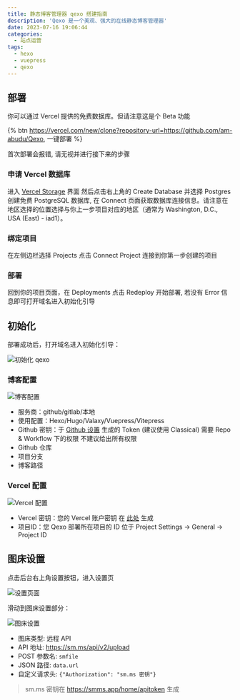 ```yaml
---
title: 静态博客管理器 qexo 搭建指南
description: 'Qexo 是一个美观、强大的在线静态博客管理器'
date: 2023-07-16 19:06:44
categories:
  - 站点运营
tags:
  - hexo
  - vuepress
  - qexo
---
```


## 部署

你可以通过 Vercel 提供的免费数据库。但请注意这是个 Beta 功能

{% btn https://vercel.com/new/clone?repository-url=https://github.com/am-abudu/Qexo, 一键部署 %}

首次部署会报错, 请无视并进行接下来的步骤

### 申请 Vercel 数据库

进入 [Vercel Storage](https://vercel.com/dashboard/stores) 界面 然后点击右上角的 Create Database 并选择 Postgres 创建免费 PostgreSQL 数据库, 在 Connect 页面获取数据库连接信息。请注意在地区选择的位置选择与你上一步项目对应的地区（通常为 Washington, D.C., USA (East) - iad1）。

### 绑定项目

在左侧边栏选择 Projects 点击 Connect Project 连接到你第一步创建的项目

### 部署

回到你的项目页面，在 Deployments 点击 Redeploy 开始部署, 若没有 Error 信息即可打开域名进入初始化引导

## 初始化

部署成功后，打开域名进入初始化引导：

![初始化 qexo](https://cdn.jsdelivr.net/gh/youngjuning/images@main/1689507026731.png)

### 博客配置

![博客配置](https://cdn.jsdelivr.net/gh/youngjuning/images@main/1689507164192.png)

- 服务商：github/gitlab/本地
- 使用配置：Hexo/Hugo/Valaxy/Vuepress/Vitepress
- Github 密钥：于 [Github 设置](https://github.com/settings/tokens) 生成的 Token (建议使用 Classical) 需要 Repo & Workflow 下的权限 不建议给出所有权限
- Github 仓库
- 项目分支
- 博客路径

### Vercel 配置

![Vercel 配置](https://cdn.jsdelivr.net/gh/youngjuning/images@main/1689507547316.png)

- Vercel 密钥：您的 Vercel 账户密钥 在 [此处](https://vercel.com/account/tokens) 生成
- 项目ID：您 Qexo 部署所在项目的 ID 位于 Project Settings -> General -> Project ID

## 图床设置

点击后台右上角设置按钮，进入设置页

![设置页面](https://cdn.jsdelivr.net/gh/youngjuning/images@main/1689508911802.png)

滑动到图床设置部分：

![图床设置](https://cdn.jsdelivr.net/gh/youngjuning/images@main/1689508861897.png)

- 图床类型: 远程 API
- API 地址: https://sm.ms/api/v2/upload
- POST 参数名: `smfile`
- JSON 路径: `data.url`
- 自定义请求头: `{"Authorization": "sm.ms 密钥"}`

> sm.ms 密钥在 https://smms.app/home/apitoken 生成
